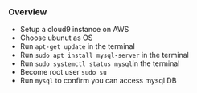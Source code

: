 ### Overview

- Setup a cloud9 instance on AWS 
- Choose ubunut as OS
- Run `apt-get update` in the terminal
- Run `sudo apt install mysql-server` in the terminal
- Run `sudo systemctl status mysql`in the terminal
- Become root user `sudo su` 
- Run `mysql` to confirm you can access mysql DB
